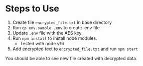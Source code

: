 # **Steps to Use**

1. Create file `encrypted_file.txt` in base directory
2. Run `cp env.sample .env` to create .env file
3. Update `.env` file with the AES key
4. Run `npm install` to install node modules.
    - Tested with node v16
5. Add encrypted text to `encrypted_file.txt` and run `npm start`

You should be able to see new file created with decrypted data.